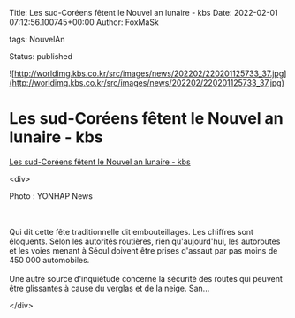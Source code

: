Title: Les sud-Coréens fêtent le Nouvel an lunaire - kbs
Date: 2022-02-01 07:12:56.100745+00:00
Author: FoxMaSk 

tags: NouvelAn

Status: published


![http://worldimg.kbs.co.kr/src/images/news/202202/220201125733_37.jpg](http://worldimg.kbs.co.kr/src/images/news/202202/220201125733_37.jpg)


# Les sud-Coréens fêtent le Nouvel an lunaire - kbs

[Les sud-Coréens fêtent le Nouvel an lunaire - kbs](http://world.kbs.co.kr/service/news_view.htm?lang=f&amp;Seq_Code=76763)

&lt;div&gt;

Photo : YONHAP News

\
\
Qui dit cette fête traditionnelle dit embouteillages. Les chiffres sont
éloquents. Selon les autorités routières, rien qu&#39;aujourd&#39;hui, les
autoroutes et les voies menant à Séoul doivent être prises d&#39;assaut par
pas moins de 450 000 automobiles.\
\
Une autre source d&#39;inquiétude concerne la sécurité des routes qui
peuvent être glissantes à cause du verglas et de la neige. San...

&lt;/div&gt;
